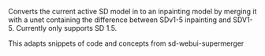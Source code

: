 Converts the current active SD model in to an inpainting model by merging it with a unet containing the difference between SDv1-5 inpainting and SDV1-5.
Currently only supports SD 1.5.

This adapts snippets of code and concepts from sd-webui-supermerger
